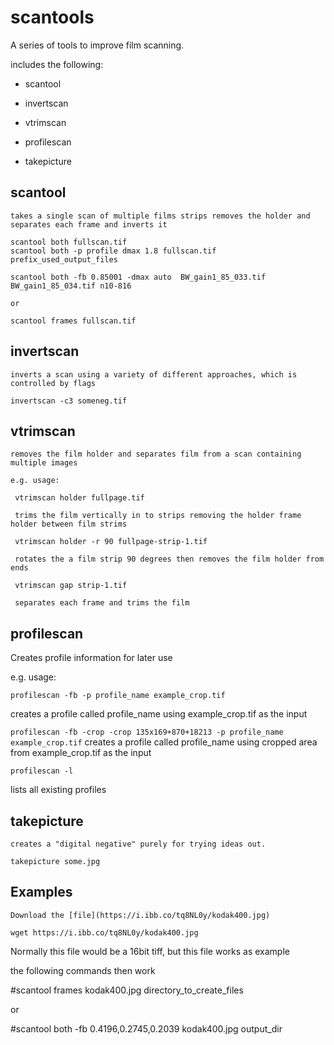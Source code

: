 # scantools

A series of tools to improve film scanning.

includes the following:

- scantool
- invertscan

- vtrimscan
- profilescan

- takepicture

## scantool

    takes a single scan of multiple films strips removes the holder and separates each frame and inverts it

    scantool both fullscan.tif
    scantool both -p profile dmax 1.8 fullscan.tif prefix_used_output_files

```scantool both -fb 0.85001 -dmax auto  BW_gain1_85_033.tif BW_gain1_85_034.tif n10-816```

    or

    scantool frames fullscan.tif

## invertscan

    inverts a scan using a variety of different approaches, which is controlled by flags

    invertscan -c3 someneg.tif

## vtrimscan

    removes the film holder and separates film from a scan containing multiple images

    e.g. usage:

     vtrimscan holder fullpage.tif

     trims the film vertically in to strips removing the holder frame holder between film strims

     vtrimscan holder -r 90 fullpage-strip-1.tif

     rotates the a film strip 90 degrees then removes the film holder from ends

     vtrimscan gap strip-1.tif

     separates each frame and trims the film

## profilescan

Creates profile information for later use

e.g. usage:

```profilescan -fb -p profile_name example_crop.tif```

creates a profile called profile_name using example_crop.tif as the input

```profilescan -fb -crop -crop 135x169+870+18213 -p profile_name example_crop.tif```
creates a profile called profile_name using cropped area from example_crop.tif as the input

```profilescan -l```

lists all existing profiles
        

## takepicture

    creates a "digital negative" purely for trying ideas out.

    takepicture some.jpg

## Examples

    Download the [file](https://i.ibb.co/tq8NL0y/kodak400.jpg)

```wget https://i.ibb.co/tq8NL0y/kodak400.jpg```

   Normally this file would be a 16bit tiff, but this file works as example

   the following commands then work

   #scantool frames kodak400.jpg directory_to_create_files

   or

   #scantool both -fb 0.4196,0.2745,0.2039 kodak400.jpg output_dir

